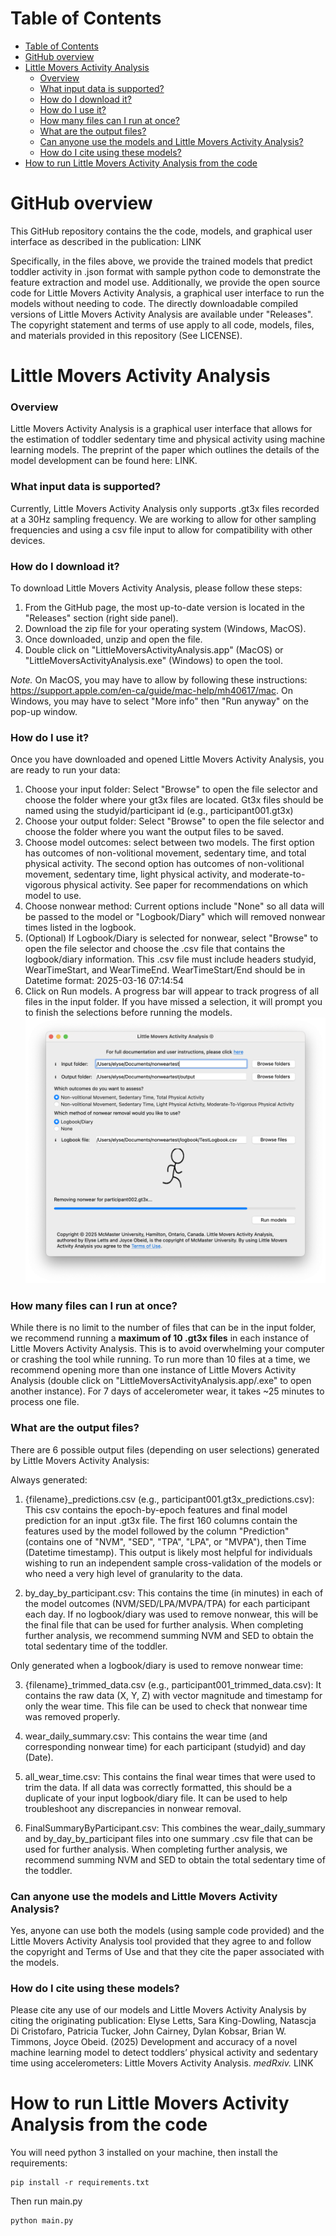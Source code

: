 
# Table of Contents
- [Table of Contents](#table-of-contents)
- [GitHub overview](#github-overview)
- [Little Movers Activity Analysis](#little-movers-activity-analysis)
    - [Overview](#overview)
    - [What input data is supported?](#what-input-data-is-supported)
    - [How do I download it?](#how-do-i-download-it)
    - [How do I use it?](#how-do-i-use-it)
    - [How many files can I run at once?](#how-many-files-can-i-run-at-once)
    - [What are the output files?](#what-are-the-output-files)
    - [Can anyone use the models and Little Movers Activity Analysis?](#can-anyone-use-the-models-and-little-movers-activity-analysis)
    - [How do I cite using these models?](#how-do-i-cite-using-these-models)
- [How to run Little Movers Activity Analysis from the code](#how-to-run-little-movers-activity-analysis-from-the-code)


# GitHub overview
This GitHub repository contains the the code, models, and graphical user interface as described in the publication: LINK

Specifically, in the files above, we provide the trained models that predict toddler activity in .json format with sample python code to demonstrate the feature extraction and model use. Additionally, we provide the open source code for Little Movers Activity Analysis, a graphical user interface to run the models without needing to code. The directly downloadable compiled versions of Little Movers Activity Analysis are available under "Releases". The copyright statement and terms of use apply to all code, models, files, and materials provided in this repository (See LICENSE).

# Little Movers Activity Analysis
### Overview
Little Movers Activity Analysis is a graphical user interface that allows for the estimation of toddler sedentary time and physical activity using machine learning models. The preprint of the paper which outlines the details of the model development can be found here: LINK.

### What input data is supported?
Currently, Little Movers Activity Analysis only supports .gt3x files recorded at a 30Hz sampling frequency. We are working to allow for other sampling frequencies and using a csv file input to allow for compatibility with other devices.

### How do I download it?
To download Little Movers Activity Analysis, please follow these steps:

1. From the GitHub page, the most up-to-date version is located in the "Releases" section (right side panel).
2. Download the zip file for your operating system (Windows, MacOS).
3. Once downloaded, unzip and open the file.
4. Double click on "LittleMoversActivityAnalysis.app" (MacOS) or "LittleMoversActivityAnalysis.exe" (Windows) to open the tool. 

*Note.* On MacOS, you may have to allow by following these instructions: https://support.apple.com/en-ca/guide/mac-help/mh40617/mac. On Windows, you may have to select "More info" then "Run anyway" on the pop-up window.

### How do I use it?
Once you have downloaded and opened Little Movers Activity Analysis, you are ready to run your data:

1. Choose your input folder: Select "Browse" to open the file selector and choose the folder where your gt3x files are located. Gt3x files should be named using the studyid/participant id (e.g., participant001.gt3x)
2. Choose your output folder: Select "Browse" to open the file selector and choose the folder where you want the output files to be saved.
3. Choose model outcomes: select between two models. The first option has outcomes of non-volitional movement, sedentary time, and total physical activity. The second option has outcomes of non-volitional movement, sedentary time, light physical activity, and moderate-to-vigorous physical activity. See paper for recommendations on which model to use.
4. Choose nonwear method: Current options include "None" so all data will be passed to the model or "Logbook/Diary" which will removed nonwear times listed in the logbook.
5. (Optional) If Logbook/Diary is selected for nonwear, select "Browse" to open the file selector and choose the .csv file that contains the logbook/diary information. This .csv file must include headers studyid, WearTimeStart, and WearTimeEnd. WearTimeStart/End should be in Datetime format: 2025-03-16 07:14:54
6. Click on Run models. A progress bar will appear to track progress of all files in the input folder. If you have missed a selection, it will prompt you to finish the selections before running the models.
![screenshot of Little Movers Activity Analysis](<LittleMoversActivityAnalysisScreenShot.png>)

### How many files can I run at once?
While there is no limit to the number of files that can be in the input folder, we recommend running a **maximum of 10 .gt3x files** in each instance of Little Movers Activity Analysis. This is to avoid overwhelming your computer or crashing the tool while running. To run more than 10 files at a time, we recommend opening more than one instance of Little Movers Activity Analysis (double click on "LittleMoversActivityAnalysis.app/.exe" to open another instance). For 7 days of accelerometer wear, it takes ~25 minutes to process one file.

### What are the output files?
There are 6 possible output files (depending on user selections) generated by Little Movers Activity Analysis:

Always generated: 
   
1. {filename}_predictions.csv (e.g., participant001.gt3x_predictions.csv): This csv contains the epoch-by-epoch features and final model prediction for an input .gt3x file. The first 160 columns contain the features used by the model followed by the column "Prediction" (contains one of "NVM", "SED", "TPA", "LPA", or "MVPA"), then Time (Datetime timestamp). This output is likely most helpful for individuals wishing to run an independent sample cross-validation of the models or who need a very high level of granularity to the data.

2. by_day_by_participant.csv: This contains the time (in minutes) in each of the model outcomes (NVM/SED/LPA/MVPA/TPA) for each participant each day. If no logbook/diary was used to remove nonwear, this will be the final file that can be used for further analysis. When completing further analysis, we recommend summing NVM and SED to obtain the total sedentary time of the toddler.



Only generated when a logbook/diary is used to remove nonwear time:

3. {filename}_trimmed_data.csv (e.g., participant001_trimmed_data.csv): It contains the raw data (X, Y, Z) with vector magnitude and timestamp for only the wear time. This file can be used to check that nonwear time was removed properly.

4. wear_daily_summary.csv: This contains the wear time (and corresponding nonwear time) for each participant (studyid) and day (Date).
5. all_wear_time.csv: This contains the final wear times that were used to trim the data. If all data was correctly formatted, this should be a duplicate of your input logbook/diary file. It can be used to help troubleshoot any discrepancies in nonwear removal.
6. FinalSummaryByParticipant.csv: This combines the wear_daily_summary and by_day_by_participant files into one summary .csv file that can be used for further analysis. When completing further analysis, we recommend summing NVM and SED to obtain the total sedentary time of the toddler.


### Can anyone use the models and Little Movers Activity Analysis?
Yes, anyone can use both the models (using sample code provided) and the Little Movers Activity Analysis tool provided that they agree to and follow the copyright and Terms of Use and that they cite the paper associated with the models. 

### How do I cite using these models?
Please cite any use of our models and Little Movers Activity Analysis by citing the originating publication: Elyse Letts, Sara King-Dowling, Natascja Di Cristofaro, Patricia Tucker, John Cairney, Dylan Kobsar, Brian W. Timmons, Joyce Obeid. (2025) Development and accuracy of a novel machine learning model to detect toddlers’ physical activity and sedentary time using accelerometers: Little Movers Activity Analysis. *medRxiv.* LINK


# How to run Little Movers Activity Analysis from the code

You will need python 3 installed on your machine, then install the requirements:

```
pip install -r requirements.txt
```

Then run main.py

```
python main.py
```